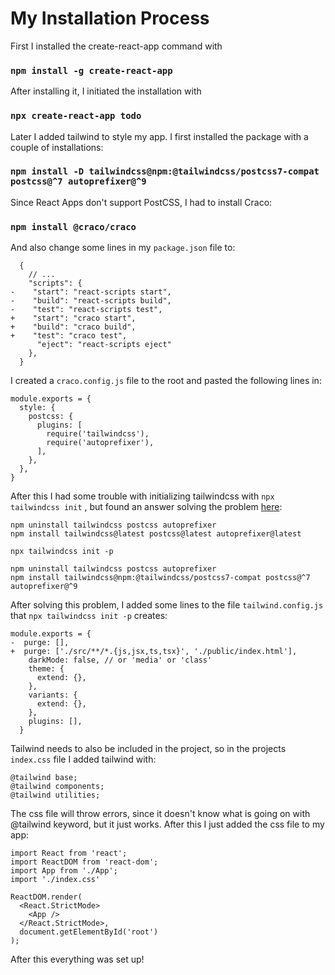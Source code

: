# My Installation Process

First I installed the create-react-app command with 
### `npm install -g create-react-app`
After installing it, I initiated the installation with
### `npx create-react-app todo`
Later I added tailwind to style my app. I first installed the package with a couple of installations:
### `npm install -D tailwindcss@npm:@tailwindcss/postcss7-compat postcss@^7 autoprefixer@^9`
Since React Apps don't support PostCSS, I had to install Craco:
### `npm install @craco/craco`
And also change some lines in my `package.json` file to:
```
  {
    // ...
    "scripts": {
-    "start": "react-scripts start",
-    "build": "react-scripts build",
-    "test": "react-scripts test",
+    "start": "craco start",
+    "build": "craco build",
+    "test": "craco test",
      "eject": "react-scripts eject"
    },
  }
```
I created a `craco.config.js` file to the root and pasted the following lines in:
```
module.exports = {
  style: {
    postcss: {
      plugins: [
        require('tailwindcss'),
        require('autoprefixer'),
      ],
    },
  },
}
```
After this I had some trouble with initializing tailwindcss with `npx tailwindcss init`
, but found an answer solving the problem [here](https://github.com/tailwindlabs/tailwindcss/issues/2831):
```
npm uninstall tailwindcss postcss autoprefixer
npm install tailwindcss@latest postcss@latest autoprefixer@latest

npx tailwindcss init -p

npm uninstall tailwindcss postcss autoprefixer
npm install tailwindcss@npm:@tailwindcss/postcss7-compat postcss@^7 autoprefixer@^9
```
After solving this problem, I added some lines to the file `tailwind.config.js`
that `npx tailwindcss init -p` creates:
```
module.exports = {
-  purge: [],
+  purge: ['./src/**/*.{js,jsx,ts,tsx}', './public/index.html'],
    darkMode: false, // or 'media' or 'class'
    theme: {
      extend: {},
    },
    variants: {
      extend: {},
    },
    plugins: [],
  }
```
Tailwind needs to also be included in the project, so in the projects `index.css` file I added tailwind with:
```
@tailwind base;
@tailwind components;
@tailwind utilities;
```
The css file will throw errors, since it doesn't know what is going on with @tailwind keyword, but it just works.
After this I just added the css file to my app:
```
import React from 'react';
import ReactDOM from 'react-dom';
import App from './App';
import './index.css'

ReactDOM.render(
  <React.StrictMode>
    <App />
  </React.StrictMode>,
  document.getElementById('root')
);
```
After this everything was set up!